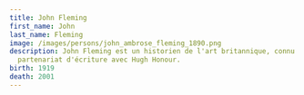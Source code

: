```yaml
---
title: John Fleming
first_name: John
last_name: Fleming
image: /images/persons/john_ambrose_fleming_1890.png
description: John Fleming est un historien de l'art britannique, connu pour son
  partenariat d'écriture avec Hugh Honour.
birth: 1919
death: 2001
---
```

